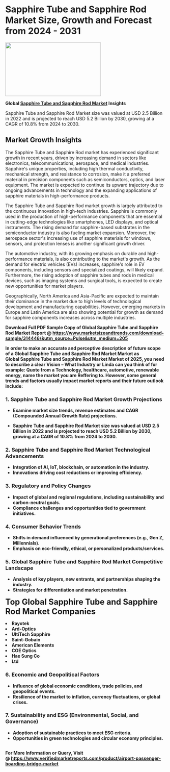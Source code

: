<H1>Sapphire Tube and Sapphire Rod Market Size, Growth and Forecast from 2024 - 2031</H1><img class="aligncenter size-medium wp-image-584254" src="https://thirdeyenews.in/wp-content/uploads/2024/09/Global-Market-Research-300x168.jpeg" alt="" width="300" height="168" /><p><strong>Global&nbsp;<a href="https://www.marketsizeandtrends.com/download-sample/314446/&amp;utm_source=Pulse&amp;utm_medium=205">Sapphire Tube and Sapphire Rod Market</a> Insights</strong></p><p>Sapphire Tube and Sapphire Rod Market size was valued at USD 2.5 Billion in 2022 and is projected to reach USD 5.2 Billion by 2030, growing at a CAGR of 10.8% from 2024 to 2030.</p><p><h2>Market Growth Insights</h2> <p>The Sapphire Tube and Sapphire Rod market has experienced significant growth in recent years, driven by increasing demand in sectors like electronics, telecommunications, aerospace, and medical industries. Sapphire's unique properties, including high thermal conductivity, mechanical strength, and resistance to corrosion, make it a preferred material in precision components such as semiconductors, optics, and laser equipment. The market is expected to continue its upward trajectory due to ongoing advancements in technology and the expanding applications of sapphire materials in high-performance products.</p> <p><strong></strong></p> <p>The Sapphire Tube and Sapphire Rod market growth is largely attributed to the continuous innovation in high-tech industries. Sapphire is commonly used in the production of high-performance components that are essential in cutting-edge technologies like smartphones, LED displays, and optical instruments. The rising demand for sapphire-based substrates in the semiconductor industry is also fueling market expansion. Moreover, the aerospace sector's increasing use of sapphire materials for windows, sensors, and protection lenses is another significant growth driver.</p> <p>The automotive industry, with its growing emphasis on durable and high-performance materials, is also contributing to the market's growth. As the demand for electric vehicles (EVs) increases, sapphire's role in EV components, including sensors and specialized coatings, will likely expand. Furthermore, the rising adoption of sapphire tubes and rods in medical devices, such as imaging systems and surgical tools, is expected to create new opportunities for market players.</p> <p>Geographically, North America and Asia-Pacific are expected to maintain their dominance in the market due to high levels of technological development and manufacturing capabilities. However, emerging markets in Europe and Latin America are also showing potential for growth as demand for sapphire components increases across multiple industries.</p> <p><strong></p><p><span class=""><strong>Download Full PDF Sample Copy of Global Sapphire Tube and Sapphire Rod Market Report</strong> @ <a href="https://www.marketsizeandtrends.com/download-sample/314446/&amp;utm_source=Pulse&amp;utm_medium=205" target="_blank">https://www.marketsizeandtrends.com/download-sample/314446/&amp;utm_source=Pulse&amp;utm_medium=205</a></span></p><p>In order to make an accurate and perceptive description of future scope of a Global&nbsp;Sapphire Tube and Sapphire Rod Market Market as Global&nbsp;Sapphire Tube and Sapphire Rod Market Market of 2025, you need to describe a clear Vision &ndash; What Industry or Linda can you think of for example: Quote from a Technology, healthcare, automotive, renewable energy, name the market you are Reffering to. However, some general trends and factors usually impact market reports and their future outlook include:</p><h3>1.&nbsp;<strong>Sapphire Tube and Sapphire Rod Market Growth Projections</strong></h3><ul><li>Examine market size trends, revenue estimates and CAGR (Compounded Annual Growth Rate) projections.</li><li><p>Sapphire Tube and Sapphire Rod Market size was valued at USD 2.5 Billion in 2022 and is projected to reach USD 5.2 Billion by 2030, growing at a CAGR of 10.8% from 2024 to 2030.</p></li></ul><h3>2.&nbsp;<strong>Sapphire Tube and Sapphire Rod Market Technological Advancements</strong></h3><ul><li>Integration of AI, IoT, blockchain, or automation in the industry.</li><li>Innovations driving cost reductions or improving efficiency.</li></ul><h3>3.&nbsp;<strong>Regulatory and Policy Changes</strong></h3><ul><li>Impact of global and regional regulations, including sustainability and carbon-neutral goals.</li><li>Compliance challenges and opportunities tied to government initiatives.</li></ul><h3>4.&nbsp;<strong>Consumer Behavior Trends</strong></h3><ul><li>Shifts in demand influenced by generational preferences (e.g., Gen Z, Millennials).</li><li>Emphasis on eco-friendly, ethical, or personalized products/services.</li></ul><h3>5.&nbsp;<strong>Global Sapphire Tube and Sapphire Rod Market Competitive Landscape</strong></h3><ul><li>Analysis of key players, new entrants, and partnerships shaping the industry.</li><li>Strategies for differentiation and market penetration.</li></ul><p data-pm-slice="1 1 []"><span style="color: inherit; font-family: inherit; font-size: 25px;">Top Global Sapphire Tube and Sapphire Rod Market Companies</span></p><div class="" data-test-id=""><p><li>Rayotek</li><li> Ard-Optics</li><li> UltiTech Sapphire</li><li> Saint-Gobain</li><li> American Elements</li><li> COE Optics</li><li> Hae Sung Co</li><li> Ltd</li></p></div><h3>6.&nbsp;<strong>Economic and Geopolitical Factors</strong></h3><ul><li>Influence of global economic conditions, trade policies, and geopolitical events.</li><li>Resilience of the market to inflation, currency fluctuations, or global crises.</li></ul><h3>7.&nbsp;<strong>Sustainability and ESG (Environmental, Social, and Governance)</strong></h3><ul><li>Adoption of sustainable practices to meet ESG criteria.</li><li>Opportunities in green technologies and circular economy principles.</li></ul><h2><strong style="font-size: 14px;">For More Information or Query, Visit @&nbsp;</strong><a style="background-color: #ffffff; font-size: 14px;" href="https://www.marketsizeandtrends.com/report/sapphire-tube-and-sapphire-rod-market/" target="_blank">https://www.verifiedmarketreports.com/product/airport-passenger-boarding-bridge-market</a></h2>
